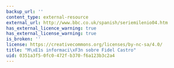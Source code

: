 ```yaml
---
backup_url: ''
content_type: external-resource
external_url: http://www.bbc.co.uk/spanish/seriemilenio04.htm
has_external_licence_warning: true
has_external_license_warning: true
is_broken: ''
license: https://creativecommons.org/licenses/by-nc-sa/4.0/
title: "M\xE1s informaci\xF3n sobre Fidel Castro"
uid: 0351a3f5-0fc0-472f-b370-f6a123b3c2a4
---
```


